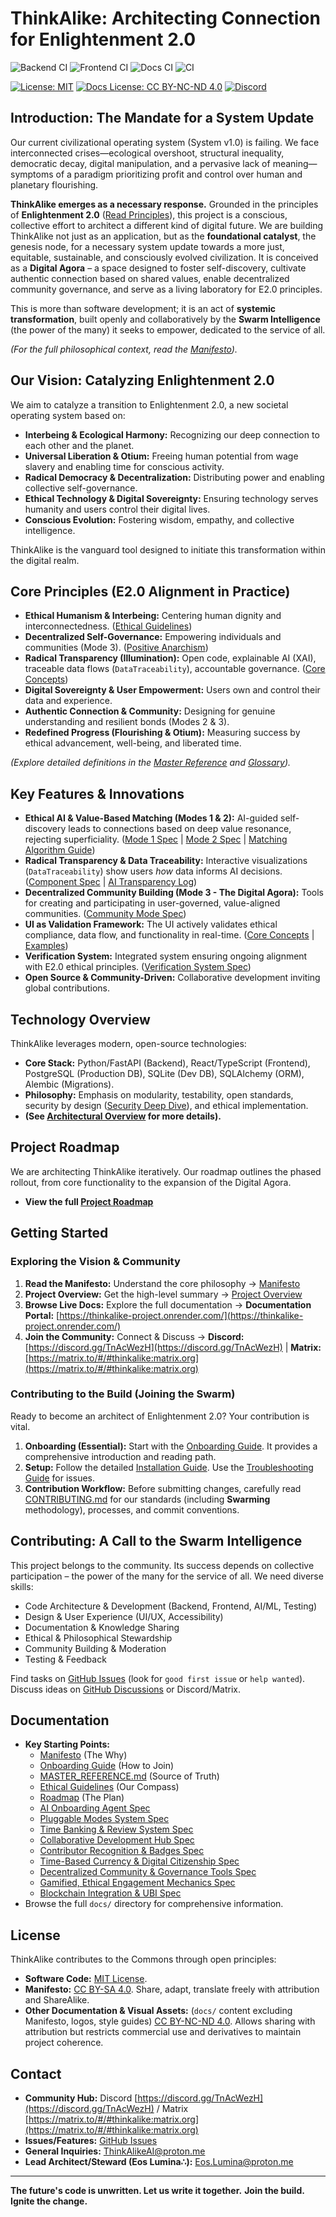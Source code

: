 # ThinkAlike: Architecting Connection for Enlightenment 2.0

![Backend CI](https://github.com/EosLumina/--ThinkAlike--/actions/workflows/backend.yml/badge.svg)
![Frontend CI](https://github.com/EosLumina/--ThinkAlike--/actions/workflows/frontend.yml/badge.svg)
![Docs CI](https://github.com/EosLumina/--ThinkAlike--/actions/workflows/docs.yml/badge.svg)
![CI](https://github.com/EosLumina/--ThinkAlike--/actions/workflows/ci.yml/badge.svg)

[![License: MIT](https://img.shields.io/badge/License-MIT-yellow.svg)](./LICENSE)
[![Docs License: CC BY-NC-ND 4.0](https://img.shields.io/badge/Docs%20License-CC%20BY--NC--ND%204.0-lightgrey.svg)](https://creativecommons.org/licenses/by-nc-nd/4.0/)
[![Discord](https://img.shields.io/discord/1234567890123456789?label=Discord&logo=discord&color=7289DA)](https://discord.gg/TnAcWezH)

## Introduction: The Mandate for a System Update

Our current civilizational operating system (System v1.0) is failing. We face interconnected crises—ecological overshoot, structural inequality, democratic decay, digital manipulation, and a pervasive lack of meaning—symptoms of a paradigm prioritizing profit and control over human and planetary flourishing.

**ThinkAlike emerges as a necessary response.** Grounded in the principles of **Enlightenment 2.0** ([Read Principles](./docs/core/enlightenment_2_0/enlightenment_2_0_principles.md)), this project is a conscious, collective effort to architect a different kind of digital future. We are building ThinkAlike not just as an application, but as the **foundational catalyst**, the genesis node, for a necessary system update towards a more just, equitable, sustainable, and consciously evolved civilization. It is conceived as a **Digital Agora** – a space designed to foster self-discovery, cultivate authentic connection based on shared values, enable decentralized community governance, and serve as a living laboratory for E2.0 principles.

This is more than software development; it is an act of **systemic transformation**, built openly and collaboratively by the **Swarm Intelligence** (the power of the many) it seeks to empower, dedicated to the service of all.

*(For the full philosophical context, read the [Manifesto](./docs/core/manifesto/manifesto.md)).*

## Our Vision: Catalyzing Enlightenment 2.0

We aim to catalyze a transition to Enlightenment 2.0, a new societal operating system based on:

*   **Interbeing & Ecological Harmony:** Recognizing our deep connection to each other and the planet.
*   **Universal Liberation & Otium:** Freeing human potential from wage slavery and enabling time for conscious activity.
*   **Radical Democracy & Decentralization:** Distributing power and enabling collective self-governance.
*   **Ethical Technology & Digital Sovereignty:** Ensuring technology serves humanity and users control their digital lives.
*   **Conscious Evolution:** Fostering wisdom, empathy, and collective intelligence.

ThinkAlike is the vanguard tool designed to initiate this transformation within the digital realm.

## Core Principles (E2.0 Alignment in Practice)

*   **Ethical Humanism & Interbeing:** Centering human dignity and interconnectedness. ([Ethical Guidelines](./docs/core/ethics/ethical_guidelines.md))
*   **Decentralized Self-Governance:** Empowering individuals and communities (Mode 3). ([Positive Anarchism](./docs/vision/core_concepts.md#6-positive-anarchism-operational-ethos))
*   **Radical Transparency (Illumination):** Open code, explainable AI (XAI), traceable data flows (`DataTraceability`), accountable governance. ([Core Concepts](./docs/vision/core_concepts.md#5-data-sovereignty--radical-transparency))
*   **Digital Sovereignty & User Empowerment:** Users own and control their data and experience.
*   **Authentic Connection & Community:** Designing for genuine understanding and resilient bonds (Modes 2 & 3).
*   **Redefined Progress (Flourishing & Otium):** Measuring success by ethical advancement, well-being, and liberated time.

*(Explore detailed definitions in the [Master Reference](./docs/core/master_reference.md) and [Glossary](./docs/core/glossary.md)).*

## Key Features & Innovations

*   **Ethical AI & Value-Based Matching (Modes 1 & 2):** AI-guided self-discovery leads to connections based on deep value resonance, rejecting superficiality. ([Mode 1 Spec](./docs/architecture/modes/narrative_onboarding_mode/mode1_narrative_onboarding_spec.md) | [Mode 2 Spec](./docs/architecture/modes/mode2_profile_discovery_spec.md) | [Matching Algorithm Guide](./docs/guides/developer_guides/matching_algorithm_guide.md))
*   **Radical Transparency & Data Traceability:** Interactive visualizations (`DataTraceability`) show users *how* data informs AI decisions. ([Component Spec](./docs/components/ui_components/data_traceability_spec.md) | [AI Transparency Log](./docs/guides/developer_guides/ai/ai_transparency_log.md))
*   **Decentralized Community Building (Mode 3 - The Digital Agora):** Tools for creating and participating in user-governed, value-aligned communities. ([Community Mode Spec](./docs/architecture/modes/community_mode/community_mode_spec.md))
*   **UI as Validation Framework:** The UI actively validates ethical compliance, data flow, and functionality in real-time. ([Core Concepts](./docs/vision/core_concepts.md#3-ui-as-validation-framework) | [Examples](./docs/guides/developer_guides/ui_validation_examples.md))
*   **Verification System:** Integrated system ensuring ongoing alignment with E2.0 ethical principles. ([Verification System Spec](./docs/architecture/verification_system/verification_system.md))
*   **Open Source & Community-Driven:** Collaborative development inviting global contributions.

## Technology Overview

ThinkAlike leverages modern, open-source technologies:

*   **Core Stack:** Python/FastAPI (Backend), React/TypeScript (Frontend), PostgreSQL (Production DB), SQLite (Dev DB), SQLAlchemy (ORM), Alembic (Migrations).
*   **Philosophy:** Emphasis on modularity, testability, open standards, security by design ([Security Deep Dive](./docs/architecture/security/security_deep_dive.md)), and ethical implementation.
*   **(See [Architectural Overview](./docs/architecture/architectural_overview.md) for more details).**

## Project Roadmap

We are architecting ThinkAlike iteratively. Our roadmap outlines the phased rollout, from core functionality to the expansion of the Digital Agora.

*   **View the full [Project Roadmap](./docs/roadmap.md)**

## Getting Started

### Exploring the Vision & Community

1.  **Read the Manifesto:** Understand the core philosophy -> [Manifesto](./docs/core/manifesto/manifesto.md)
2.  **Project Overview:** Get the high-level summary -> [Project Overview](./docs/core/project_overview.md)
3.  **Browse Live Docs:** Explore the full documentation -> **Documentation Portal:** [https://thinkalike-project.onrender.com/](https://thinkalike-project.onrender.com/)
4.  **Join the Community:** Connect & Discuss -> **Discord:** [https://discord.gg/TnAcWezH](https://discord.gg/TnAcWezH) | **Matrix:** [https://matrix.to/#/#thinkalike:matrix.org](https://matrix.to/#/#thinkalike:matrix.org)

### Contributing to the Build (Joining the Swarm)

Ready to become an architect of Enlightenment 2.0? Your contribution is vital.

1.  **Onboarding (Essential):** Start with the [Onboarding Guide](./docs/core/onboarding_guide.md). It provides a comprehensive introduction and reading path.
2.  **Setup:** Follow the detailed [Installation Guide](./docs/core/installation.md). Use the [Troubleshooting Guide](./docs/architecture/deployment_troubleshooting.md) for issues.
3.  **Contribution Workflow:** Before submitting changes, carefully read [CONTRIBUTING.md](./docs/core/contributing.md) for our standards (including **Swarming** methodology), processes, and commit conventions.

## Contributing: A Call to the Swarm Intelligence

This project belongs to the community. Its success depends on collective participation – the power of the many for the service of all. We need diverse skills:

*   Code Architecture & Development (Backend, Frontend, AI/ML, Testing)
*   Design & User Experience (UI/UX, Accessibility)
*   Documentation & Knowledge Sharing
*   Ethical & Philosophical Stewardship
*   Community Building & Moderation
*   Testing & Feedback

Find tasks on [GitHub Issues](https://github.com/EosLumina/ThinkAlike/issues) (look for `good first issue` or `help wanted`). Discuss ideas on [GitHub Discussions](https://github.com/EosLumina/ThinkAlike/discussions) or Discord/Matrix.

## Documentation

*   **Key Starting Points:**
    *   [Manifesto](./docs/core/manifesto/manifesto.md) (The Why)
    *   [Onboarding Guide](./docs/core/onboarding_guide.md) (How to Join)
    *   [MASTER_REFERENCE.md](./docs/core/master_reference.md) (Source of Truth)
    *   [Ethical Guidelines](./docs/core/ethics/ethical_guidelines.md) (Our Compass)
    *   [Roadmap](./docs/roadmap.md) (The Plan)
    *   [AI Onboarding Agent Spec](./docs/architecture/specs/ai_onboarding_agent_spec.md)
    *   [Pluggable Modes System Spec](./docs/architecture/specs/pluggable_modes_system_spec.md)
    *   [Time Banking & Review System Spec](./docs/architecture/specs/time_banking_review_system_spec.md)
    *   [Collaborative Development Hub Spec](./docs/architecture/specs/collaborative_development_hub_spec.md)
    *   [Contributor Recognition & Badges Spec](./docs/architecture/specs/contributor_recognition_badges_spec.md)
    *   [Time-Based Currency & Digital Citizenship Spec](./docs/architecture/specs/time_based_currency_digital_citizenship_spec.md)
    *   [Decentralized Community & Governance Tools Spec](./docs/architecture/specs/decentralized_community_governance_spec.md)
    *   [Gamified, Ethical Engagement Mechanics Spec](./docs/architecture/specs/gamified_ethical_engagement_spec.md)
    *   [Blockchain Integration & UBI Spec](./docs/architecture/specs/blockchain_integration_ubi_spec.md)
*   Browse the full `docs/` directory for comprehensive information.

## License

ThinkAlike contributes to the Commons through open principles:

*   **Software Code:** [MIT License](./LICENSE).
*   **Manifesto:** [CC BY-SA 4.0](https://creativecommons.org/licenses/by-sa/4.0/). Share, adapt, translate freely with attribution and ShareAlike.
*   **Other Documentation & Visual Assets:** (`docs/` content excluding Manifesto, logos, style guides) [CC BY-NC-ND 4.0](https://creativecommons.org/licenses/by-nc-nd/4.0/). Allows sharing with attribution but restricts commercial use and derivatives to maintain project coherence.

## Contact

*   **Community Hub:** Discord [https://discord.gg/TnAcWezH](https://discord.gg/TnAcWezH) / Matrix [https://matrix.to/#/#thinkalike:matrix.org](https://matrix.to/#/#thinkalike:matrix.org)
*   **Issues/Features:** [GitHub Issues](https://github.com/EosLumina/ThinkAlike/issues)
*   **General Inquiries:** [ThinkAlikeAI@proton.me](mailto:ThinkAlikeAI@proton.me)
*   **Lead Architect/Steward (Eos Lumina∴):** [Eos.Lumina@proton.me](mailto:Eos.Lumina@proton.me)

---

**The future's code is unwritten. Let us write it together.**
**Join the build. Ignite the change.**
